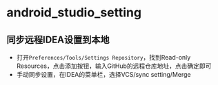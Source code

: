 # android_studio_setting

## 同步远程IDEA设置到本地
* 打开`Preferences/Tools/Settings Repository`，找到Read-only Resources，点击添加按钮，输入GitHub的远程仓库地址，点击确定即可
* 手动同步设置，在IDEA的菜单栏，选择VCS/sync setting/Merge
